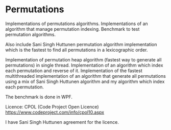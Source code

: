 # Permutations
Implementations of permutations algorithms. 
Implementations of an algorithm that manage permutation indexing. 
Benchmark to test permutation algorithms.

Also include Sani Singh Huttunen permutation algorithm implementation which is the fastest to find all permutations in a lexicographic order.

Implementation of permutation heap algorithm (fastest way to generate all permutations) in single thread.
Implementation of an algorithm which index each permutation and reverse of it.
Implementation of the fastest multithreaded implementation of an algorithm that generate all permutations using a mix of Sani Singh Huttunen algorithm and my algorithm which index each permutation.

The benchmark is done in WPF.

Licence: CPOL (Code Project Open Licence) https://www.codeproject.com/info/cpol10.aspx

I have Sani Singh Huttunen agreement for the licence.

